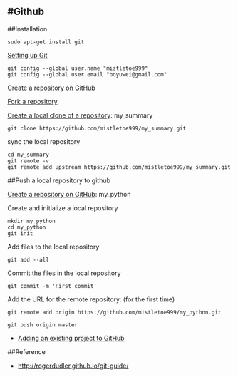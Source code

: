 #Github
--------------------------

##Installation
```
sudo apt-get install git
```
[Setting up Git](https://help.github.com/articles/set-up-git/#platform-linux)
```
git config --global user.name "mistletoe999"
git config --global user.email "boyuwei@gmail.com"
```




[Create a repository on GitHub](https://help.github.com/articles/create-a-repo/)
 
[Fork a repository](https://help.github.com/articles/fork-a-repo/)
 
[Create a local clone of a repository](https://help.github.com/articles/fork-a-repo/): my_summary
 

 
 
```
git clone https://github.com/mistletoe999/my_summary.git
```
sync the local repository
 
```
cd my_summary
git remote -v
git remote add upstream https://github.com/mistletoe999/my_summary.git
```
 
##Push a local repository to github 
 
[Create a repository on GitHub](https://help.github.com/articles/create-a-repo/): my_python
 
Create and initialize a local repository 
```
mkdir my_python
cd my_python
git init
```

Add files to the local repository
```
git add --all
```
Commit the files in the local repository
```
git commit -m 'First commit'
```
Add the URL for the remote repository: (for the first time)
```
git remote add origin https://github.com/mistletoe999/my_python.git
```

```
git push origin master
```
- [Adding an existing project to GitHub](https://help.github.com/articles/adding-an-existing-project-to-github-using-the-command-line/)






##Reference

* http://rogerdudler.github.io/git-guide/
